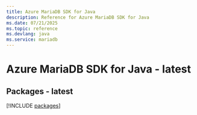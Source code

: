 ```yaml
---
title: Azure MariaDB SDK for Java
description: Reference for Azure MariaDB SDK for Java
ms.date: 07/21/2025
ms.topic: reference
ms.devlang: java
ms.service: mariadb
---
```

# Azure MariaDB SDK for Java - latest
## Packages - latest
[!INCLUDE [packages](mariadb-index.md)]